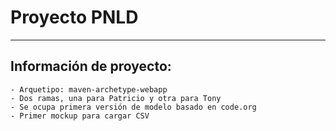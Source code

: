 # Proyecto PNLD
---

## Información de proyecto:

	- Arquetipo: maven-archetype-webapp
	- Dos ramas, una para Patricio y otra para Tony
	- Se ocupa primera versión de modelo basado en code.org
	- Primer mockup para cargar CSV
